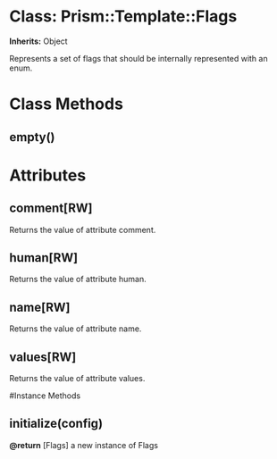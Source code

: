 # Class: Prism::Template::Flags
**Inherits:** Object
    

Represents a set of flags that should be internally represented with an enum.


# Class Methods
## empty() [](#method-c-empty)
# Attributes
## comment[RW] [](#attribute-i-comment)
Returns the value of attribute comment.

## human[RW] [](#attribute-i-human)
Returns the value of attribute human.

## name[RW] [](#attribute-i-name)
Returns the value of attribute name.

## values[RW] [](#attribute-i-values)
Returns the value of attribute values.


#Instance Methods
## initialize(config) [](#method-i-initialize)

**@return** [Flags] a new instance of Flags

